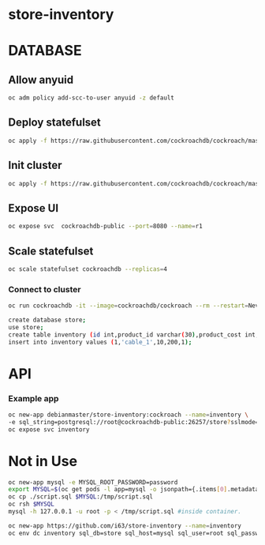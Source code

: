 # store-inventory



# DATABASE
## Allow anyuid
```sh
oc adm policy add-scc-to-user anyuid -z default
```

## Deploy statefulset
```sh
oc apply -f https://raw.githubusercontent.com/cockroachdb/cockroach/master/cloud/kubernetes/cockroachdb-statefulset.yaml
```

## Init cluster
```sh
oc apply -f https://raw.githubusercontent.com/cockroachdb/cockroach/master/cloud/kubernetes/cluster-init.yaml
```

## Expose UI 

```sh
oc expose svc  cockroachdb-public --port=8080 --name=r1
```

## Scale statefulset
```sh
oc scale statefulset cockroachdb --replicas=4
```

###  Connect to cluster
```sh
oc run cockroachdb -it --image=cockroachdb/cockroach --rm --restart=Never     -- sql --insecure --host=cockroachdb-public
```
```sh
create database store;
use store;
create table inventory (id int,product_id varchar(30),product_cost int,product_availabilty int,product_subcat int);
insert into inventory values (1,'cable_1',10,200,1);
```

# API
### Example app
```sh
oc new-app debianmaster/store-inventory:cockroach --name=inventory \
-e sql_string=postgresql://root@cockroachdb-public:26257/store?sslmode=disable
oc expose svc inventory
```



# Not in Use
```sh
oc new-app mysql -e MYSQL_ROOT_PASSWORD=password
export MYSQL=$(oc get pods -l app=mysql -o jsonpath={.items[0].metadata.name})
oc cp ./script.sql $MYSQL:/tmp/script.sql
oc rsh $MYSQL
mysql -h 127.0.0.1 -u root -p < /tmp/script.sql #inside container.

oc new-app https://github.com/i63/store-inventory --name=inventory
oc env dc inventory sql_db=store sql_host=mysql sql_user=root sql_password=password
```

